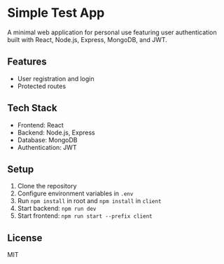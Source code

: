 # Simple Test App

A minimal web application for personal use featuring user authentication built with React, Node.js, Express, MongoDB, and JWT.

## Features
- User registration and login
- Protected routes

## Tech Stack
- Frontend: React
- Backend: Node.js, Express
- Database: MongoDB
- Authentication: JWT

## Setup
1. Clone the repository
2. Configure environment variables in `.env`
3. Run `npm install` in root and `npm install` in `client`
4. Start backend: `npm run dev`
5. Start frontend: `npm run start --prefix client`

## License
MIT